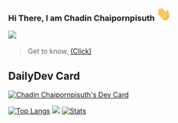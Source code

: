 ### Hi There, I am Chadin Chaipornpisuth <img  src="https://raw.githubusercontent.com/ABSphreak/ABSphreak/master/gifs/Hi.gif" width="30px">
![](https://komarev.com/ghpvc/?username=PingHuskar&label=PROFILE+VIEWS)
> Get to know, [(Click)](https://chadindev.in.th/)

## DailyDev Card
<a href="https://app.daily.dev/chadindev"><img src="https://api.daily.dev/devcards/v2/YjsBNStb5wajMNTfl0AUK.png?type=wide&r=dx4" width="652" alt="Chadin Chaipornpisuth's Dev Card"/></a>

[![Top Langs](https://github-readme-stats.vercel.app/api/top-langs/?username=pinghuskar&layout=compact&theme=tokyonight&langs_count=10)](https://github.com/anuraghazra/github-readme-stats)
<img src="https://github-readme-stackoverflow.vercel.app/?userID=13237580&theme=dark" height="250">
[![Stats](https://github-readme-stats.vercel.app/api?username=PingHuskar&show_icons=true&theme=radical&include_all_commits=true)](#)
